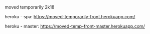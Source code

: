 moved temporarily 2k18


heroku - spa: https://moved-temporarily-front.herokuapp.com/


heroku - master: https://moved-temp-front-master.herokuapp.com/
